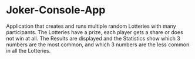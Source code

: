 # Joker-Console-App

Application that creates and runs multiple random Lotteries with many participants. 
The Lotteries have a prize, each player gets a share or does not win at all.
The Results are displayed and the Statistics show which 3 numbers are the most common,
and which 3 numbers are the less common in all the Lotteries.
